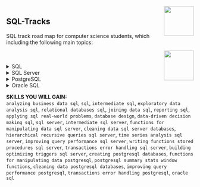 <img align="right" width="80" height="80" src="https://github.com/cs-MohamedAyman/DataCamp-Tracks/blob/master/organizations-logos/datacamp.jpg">

## SQL-Tracks
SQL track road map for computer science students, which including the following main topics:

<img align="right" width="80" height="80" src="https://github.com/cs-MohamedAyman/DataCamp-Tracks/blob/master/organizations-logos/sql.jpg">
<br>
<br>

<details>
	<summary>SQL</summary><table>
	<thead>
		<tr>
			<th width="40%">Course</th>
			<th width="60%">Chapter</th>
			<th>H</th>
			<th>Videos</th>
			<th>Exercises</th>
		</tr>
	</thead>
	<tbody>
			<tr>
				<td rowspan=4 align=center>
<a href="https://learn.datacamp.com/courses/analyzing-business-data-in-sql">Analyzing Business Data in SQL</a><br>
				<td align="left">Revenue, cost, and profit</td>
				<td rowspan=4 align="center">4</td>
				<td rowspan=4 align="center">15</td>
				<td rowspan=4 align="center">46</td>
				</td>
			</tr>
			<tr>
				<td align="left">User-centric KPIs</td>
			</tr>
			<tr>
				<td align="left">ARPU, histograms, and percentiles</td>
			</tr>
			<tr>
				<td align="left">Generating an executive report</td>
			</tr>
			<tr>
				<td rowspan=4 align=center>
<a href="https://learn.datacamp.com/courses/introduction-to-sql">Introduction to SQL</a><br>
				<td align="left">Selecting columns</td>
				<td rowspan=4 align="center">4</td>
				<td rowspan=4 align="center">1</td>
				<td rowspan=4 align="center">41</td>
				</td>
			</tr>
			<tr>
				<td align="left">Filtering rows</td>
			</tr>
			<tr>
				<td align="left">Aggregate Functions</td>
			</tr>
			<tr>
				<td align="left">Sorting and grouping</td>
			</tr>
			<tr>
				<td rowspan=4 align=center>
<a href="https://learn.datacamp.com/courses/intermediate-sql">Intermediate SQL</a><br>
				<td align="left">We'll take the CASE</td>
				<td rowspan=4 align="center">4</td>
				<td rowspan=4 align="center">15</td>
				<td rowspan=4 align="center">55</td>
				</td>
			</tr>
			<tr>
				<td align="left">Short and Simple Subqueries</td>
			</tr>
			<tr>
				<td align="left">Correlated Queries, Nested Queries, and Common Table Expressions</td>
			</tr>
			<tr>
				<td align="left">Window Functions</td>
			</tr>
			<tr>
				<td rowspan=4 align=center>
<a href="https://learn.datacamp.com/courses/exploratory-data-analysis-in-sql">Exploratory Data Analysis in SQL</a><br>
				<td align="left">What's in the database?</td>
				<td rowspan=4 align="center">4</td>
				<td rowspan=4 align="center">16</td>
				<td rowspan=4 align="center">58</td>
				</td>
			</tr>
			<tr>
				<td align="left">Summarizing and aggregating numeric data</td>
			</tr>
			<tr>
				<td align="left">Exploring categorical data and unstructured text</td>
			</tr>
			<tr>
				<td align="left">Working with dates and timestamps</td>
			</tr>
			<tr>
				<td rowspan=4 align=center>
<a href="https://learn.datacamp.com/courses/introduction-to-relational-databases-in-sql">Introduction to Relational Databases in SQL</a><br>
				<td align="left">Your first database</td>
				<td rowspan=4 align="center">4</td>
				<td rowspan=4 align="center">13</td>
				<td rowspan=4 align="center">45</td>
				</td>
			</tr>
			<tr>
				<td align="left">Enforce data consistency with attribute constraints</td>
			</tr>
			<tr>
				<td align="left">Uniquely identify records with key constraints</td>
			</tr>
			<tr>
				<td align="left">Glue together tables with foreign keys</td>
			</tr>
			<tr>
				<td rowspan=4 align=center>
<a href="https://learn.datacamp.com/courses/joining-data-in-postgresql">Joining Data in SQL</a><br>
				<td align="left">Introduction to joins</td>
				<td rowspan=4 align="center">5</td>
				<td rowspan=4 align="center">13</td>
				<td rowspan=4 align="center">53</td>
				</td>
			</tr>
			<tr>
				<td align="left">Outer joins and cross joins</td>
			</tr>
			<tr>
				<td align="left">Set theory clauses</td>
			</tr>
			<tr>
				<td align="left">Subqueries</td>
			</tr>
			<tr>
				<td rowspan=4 align=center>
<a href="https://learn.datacamp.com/courses/reporting-in-sql">Reporting in SQL</a><br>
				<td align="left">Exploring the Olympics Dataset</td>
				<td rowspan=4 align="center">4</td>
				<td rowspan=4 align="center">15</td>
				<td rowspan=4 align="center">54</td>
				</td>
			</tr>
			<tr>
				<td align="left">Creating Reports</td>
			</tr>
			<tr>
				<td align="left">Cleaning & Validation</td>
			</tr>
			<tr>
				<td align="left">Complex Calculations</td>
			</tr>
			<tr>
				<td rowspan=4 align=center>
<a href="https://learn.datacamp.com/courses/applying-sql-to-real-world-problems">Applying SQL to Real-World Problems</a><br>
				<td align="left">Use Real-World SQL</td>
				<td rowspan=4 align="center">4</td>
				<td rowspan=4 align="center">13</td>
				<td rowspan=4 align="center">47</td>
				</td>
			</tr>
			<tr>
				<td align="left">Find Your Data</td>
			</tr>
			<tr>
				<td align="left">Manage Your Data</td>
			</tr>
			<tr>
				<td align="left">Best Practices for Writing SQL</td>
			</tr>
			<tr>
				<td rowspan=4 align=center>
<a href="https://learn.datacamp.com/courses/database-design">Database Design</a><br>
				<td align="left">Processing, Storing, and Organizing Data</td>
				<td rowspan=4 align="center">4</td>
				<td rowspan=4 align="center">13</td>
				<td rowspan=4 align="center">52</td>
				</td>
			</tr>
			<tr>
				<td align="left">Database Schemas and Normalization</td>
			</tr>
			<tr>
				<td align="left">Database Views</td>
			</tr>
			<tr>
				<td align="left">Database Management</td>
			</tr>
			<tr>
				<td rowspan=4 align=center>
<a href="https://learn.datacamp.com/courses/data-driven-decision-making-in-sql">Data-Driven Decision Making in SQL</a><br>
				<td align="left">Introduction to business intelligence for a online movie rental database</td>
				<td rowspan=4 align="center">4</td>
				<td rowspan=4 align="center">15</td>
				<td rowspan=4 align="center">54</td>
				</td>
			</tr>
			<tr>
				<td align="left">Decision Making with simple SQL queries</td>
			</tr>
			<tr>
				<td align="left">Data Driven Decision Making with advanced SQL queries</td>
			</tr>
			<tr>
				<td align="left">Data Driven Decision Making with OLAP SQL queries</td>
			</tr>
	</tbody>
	</table>
</details>
<details>
	<summary>SQL Server</summary><table>
	<thead>
		<tr>
			<th width="40%">Course</th>
			<th width="60%">Chapter</th>
			<th>H</th>
			<th>Videos</th>
			<th>Exercises</th>
		</tr>
	</thead>
	<tbody>
			<tr>
				<td rowspan=4 align=center>
<a href="https://learn.datacamp.com/courses/introduction-to-sql-server">Introduction to SQL Server</a><br>
				<td align="left">SELECTion Box</td>
				<td rowspan=4 align="center">4</td>
				<td rowspan=4 align="center">13</td>
				<td rowspan=4 align="center">46</td>
				</td>
			</tr>
			<tr>
				<td align="left">Groups, strings, and counting things</td>
			</tr>
			<tr>
				<td align="left">Joining tables</td>
			</tr>
			<tr>
				<td align="left">You've got the power</td>
			</tr>
			<tr>
				<td rowspan=4 align=center>
<a href="https://learn.datacamp.com/courses/intermediate-t-sql">Intermediate SQL Server</a><br>
				<td align="left">Summarizing Data</td>
				<td rowspan=4 align="center">4</td>
				<td rowspan=4 align="center">14</td>
				<td rowspan=4 align="center">47</td>
				</td>
			</tr>
			<tr>
				<td align="left">Math Functions</td>
			</tr>
			<tr>
				<td align="left">Processing Data in SQL Server</td>
			</tr>
			<tr>
				<td align="left">Window Functions</td>
			</tr>
			<tr>
				<td rowspan=4 align=center>
<a href="https://learn.datacamp.com/courses/functions-for-manipulating-data-in-sql-server">Functions for Manipulating Data in SQL Server</a><br>
				<td align="left">Choosing the appropriate data type</td>
				<td rowspan=4 align="center">4</td>
				<td rowspan=4 align="center">14</td>
				<td rowspan=4 align="center">54</td>
				</td>
			</tr>
			<tr>
				<td align="left">Manipulating time</td>
			</tr>
			<tr>
				<td align="left">Working With Strings</td>
			</tr>
			<tr>
				<td align="left">Recognizing Numeric Data Properties</td>
			</tr>
			<tr>
				<td rowspan=4 align=center>
<a href="https://learn.datacamp.com/courses/cleaning-data-in-sql-server-databases">Cleaning Data in SQL Server Databases</a><br>
				<td align="left">Starting with Cleaning Data</td>
				<td rowspan=4 align="center">4</td>
				<td rowspan=4 align="center">13</td>
				<td rowspan=4 align="center">48</td>
				</td>
			</tr>
			<tr>
				<td align="left">Dealing with missing data, duplicate data, and different date formats</td>
			</tr>
			<tr>
				<td align="left">Dealing with out of range values, different data types, and pattern matching</td>
			</tr>
			<tr>
				<td align="left">Combining, splitting, and transforming data</td>
			</tr>
			<tr>
				<td rowspan=4 align=center>
<a href="https://learn.datacamp.com/courses/hierarchical-and-recursive-queries-in-sql-server">Hierarchical and Recursive Queries in SQL Server</a><br>
				<td align="left">Recursion and Common Table Expression (CTE)</td>
				<td rowspan=4 align="center">4</td>
				<td rowspan=4 align="center">13</td>
				<td rowspan=4 align="center">47</td>
				</td>
			</tr>
			<tr>
				<td align="left">Hierarchical and Recursive Queries</td>
			</tr>
			<tr>
				<td align="left">Creating Data Models on Your Own</td>
			</tr>
			<tr>
				<td align="left">Hierarchical Queries of Real-World Examples</td>
			</tr>
			<tr>
				<td rowspan=4 align=center>
<a href="https://learn.datacamp.com/courses/time-series-analysis-in-sql-server">Time Series Analysis in SQL Server</a><br>
				<td align="left">Working with Dates and Times</td>
				<td rowspan=4 align="center">5</td>
				<td rowspan=4 align="center">16</td>
				<td rowspan=4 align="center">60</td>
				</td>
			</tr>
			<tr>
				<td align="left">Converting to Dates and Times</td>
			</tr>
			<tr>
				<td align="left">Aggregating Time Series Data</td>
			</tr>
			<tr>
				<td align="left">Answering Time Series Questions with Window Functions</td>
			</tr>
			<tr>
				<td rowspan=4 align=center>
<a href="https://learn.datacamp.com/courses/improving-query-performance-in-sql-server">Improving Query Performance in SQL Server</a><br>
				<td align="left">Introduction, Review and The Order of Things</td>
				<td rowspan=4 align="center">4</td>
				<td rowspan=4 align="center">16</td>
				<td rowspan=4 align="center">58</td>
				</td>
			</tr>
			<tr>
				<td align="left">Filtering and Data Interrogation</td>
			</tr>
			<tr>
				<td align="left">Sub-queries and presence or absence</td>
			</tr>
			<tr>
				<td align="left">Query performance tuning</td>
			</tr>
			<tr>
				<td rowspan=4 align=center>
<a href="https://learn.datacamp.com/courses/writing-functions-and-stored-procedures-in-sql-server">Writing Functions and Stored Procedures in SQL Server</a><br>
				<td align="left">Temporal EDA, Variables & Date Manipulation</td>
				<td rowspan=4 align="center">4</td>
				<td rowspan=4 align="center">16</td>
				<td rowspan=4 align="center">57</td>
				</td>
			</tr>
			<tr>
				<td align="left">User Defined Functions</td>
			</tr>
			<tr>
				<td align="left">Stored Procedures</td>
			</tr>
			<tr>
				<td align="left">NYC Taxi Ride Case Study</td>
			</tr>
			<tr>
				<td rowspan=4 align=center>
<a href="https://learn.datacamp.com/courses/transactions-and-error-handling-in-sql-server">Transactions and Error Handling in SQL Server</a><br>
				<td align="left">Starting with error handling</td>
				<td rowspan=4 align="center">4</td>
				<td rowspan=4 align="center">14</td>
				<td rowspan=4 align="center">52</td>
				</td>
			</tr>
			<tr>
				<td align="left">Raising, throwing and customizing your errors</td>
			</tr>
			<tr>
				<td align="left">Transactions in SQL Server</td>
			</tr>
			<tr>
				<td align="left">Controlling the concurrency: Transaction isolation levels</td>
			</tr>
			<tr>
				<td rowspan=4 align=center>
<a href="https://learn.datacamp.com/courses/building-and-optimizing-triggers-in-sql-server">Building and Optimizing Triggers in SQL Server</a><br>
				<td align="left">Introduction to Triggers</td>
				<td rowspan=4 align="center">4</td>
				<td rowspan=4 align="center">15</td>
				<td rowspan=4 align="center">49</td>
				</td>
			</tr>
			<tr>
				<td align="left">Classification of Triggers</td>
			</tr>
			<tr>
				<td align="left">Trigger Limitations and Use Cases</td>
			</tr>
			<tr>
				<td align="left">Trigger Optimization and Management</td>
			</tr>
	</tbody>
	</table>
</details>
<details>
	<summary>PostgreSQL</summary><table>
	<thead>
		<tr>
			<th width="40%">Course</th>
			<th width="60%">Chapter</th>
			<th>H</th>
			<th>Videos</th>
			<th>Exercises</th>
		</tr>
	</thead>
	<tbody>
			<tr>
				<td rowspan=4 align=center>
<a href="https://learn.datacamp.com/courses/creating-postgresql-databases">Creating PostgreSQL Databases</a><br>
				<td align="left">Structure of PostgreSQL Databases</td>
				<td rowspan=4 align="center">4</td>
				<td rowspan=4 align="center">16</td>
				<td rowspan=4 align="center">51</td>
				</td>
			</tr>
			<tr>
				<td align="left">PostgreSQL Data Types</td>
			</tr>
			<tr>
				<td align="left">Database Normalization</td>
			</tr>
			<tr>
				<td align="left">Access Control in PostgreSQL</td>
			</tr>
			<tr>
				<td rowspan=4 align=center>
<a href="https://learn.datacamp.com/courses/functions-for-manipulating-data-in-postgresql">Functions for Manipulating Data in PostgreSQL</a><br>
				<td align="left">Overview of Common Data Types</td>
				<td rowspan=4 align="center">4</td>
				<td rowspan=4 align="center">13</td>
				<td rowspan=4 align="center">50</td>
				</td>
			</tr>
			<tr>
				<td align="left">Working with DATE/TIME Functions and Operators</td>
			</tr>
			<tr>
				<td align="left">Parsing and Manipulating Text</td>
			</tr>
			<tr>
				<td align="left">Full-text Search and PostgresSQL Extensions</td>
			</tr>
			<tr>
				<td rowspan=4 align=center>
<a href="https://learn.datacamp.com/courses/postgresql-summary-stats-and-window-functions">PostgreSQL Summary Stats and Window Functions</a><br>
				<td align="left">Introduction to window functions</td>
				<td rowspan=4 align="center">4</td>
				<td rowspan=4 align="center">12</td>
				<td rowspan=4 align="center">44</td>
				</td>
			</tr>
			<tr>
				<td align="left">Fetching, ranking, and paging</td>
			</tr>
			<tr>
				<td align="left">Aggregate window functions and frames</td>
			</tr>
			<tr>
				<td align="left">Beyond window functions</td>
			</tr>
			<tr>
				<td rowspan=4 align=center>
<a href="https://learn.datacamp.com/courses/cleaning-data-in-postgresql-databases">Cleaning Data in PostgreSQL Databases</a><br>
				<td align="left">Data Cleaning Basics</td>
				<td rowspan=4 align="center">4</td>
				<td rowspan=4 align="center">15</td>
				<td rowspan=4 align="center">49</td>
				</td>
			</tr>
			<tr>
				<td align="left">Missing, Duplicate, and Invalid Data</td>
			</tr>
			<tr>
				<td align="left">Converting Data</td>
			</tr>
			<tr>
				<td align="left">Transforming Data</td>
			</tr>
			<tr>
				<td rowspan=4 align=center>
<a href="https://learn.datacamp.com/courses/improving-query-performance-in-postgresql">Improving Query Performance in PostgreSQL</a><br>
				<td align="left">Bringing Together the Data</td>
				<td rowspan=4 align="center">4</td>
				<td rowspan=4 align="center">15</td>
				<td rowspan=4 align="center">53</td>
				</td>
			</tr>
			<tr>
				<td align="left">Minimizing Results and Decreasing the Load</td>
			</tr>
			<tr>
				<td align="left">Using Database Designed Properties</td>
			</tr>
			<tr>
				<td align="left">Assessing Query Performance</td>
			</tr>
			<tr>
				<td rowspan=4 align=center>
<a href="https://learn.datacamp.com/courses/transactions-and-error-handling-in-postgresql">Transactions and Error Handling in PostgreSQL</a><br>
				<td align="left">Getting to know transactions</td>
				<td rowspan=4 align="center">4</td>
				<td rowspan=4 align="center">15</td>
				<td rowspan=4 align="center">49</td>
				</td>
			</tr>
			<tr>
				<td align="left">Rolling back and Savepoints</td>
			</tr>
			<tr>
				<td align="left">Handling exceptions</td>
			</tr>
			<tr>
				<td align="left">Stacked Diagnostics</td>
			</tr>
	</tbody>
	</table>
</details>
<details>
	<summary>Oracle SQL</summary><table>
	<thead>
		<tr>
			<th width="40%">Course</th>
			<th width="60%">Chapter</th>
			<th>H</th>
			<th>Videos</th>
			<th>Exercises</th>
		</tr>
	</thead>
	<tbody>
			<tr>
				<td rowspan=4 align=center>
<a href="https://www.datacamp.com/courses/introduction-to-oracle-sql">Introduction to Oracle SQL</a><br>
				<td align="left">SQL Basics</td>
				<td rowspan=4 align="center">4</td>
				<td rowspan=4 align="center">15</td>
				<td rowspan=4 align="center">54</td>
				</td>
			</tr>
			<tr>
				<td align="left">Aggregating Data</td>
			</tr>
			<tr>
				<td align="left">Combining Data</td>
			</tr>
			<tr>
				<td align="left">Taking it to the Next Level</td>
			</tr>
	</tbody>
</table>
</details>

**SKILLS YOU WILL GAIN:**<br>
`analyzing business data sql`, `sql`, `intermediate sql`, `exploratory data analysis sql`, `relational databases sql`, `joining data sql`, `reporting sql`, `applying sql real-world problems`, `database design`, `data-driven decision making sql`, `sql server`, `intermediate sql server`, `functions for manipulating data sql server`, `cleaning data sql server databases`, `hierarchical recursive queries sql server`, `time series analysis sql server`, `improving query performance sql server`, `writing functions stored procedures sql server`, `transactions error handling sql server`, `building optimizing triggers sql server`, `creating postgresql databases`, `functions for manipulating data postgresql`, `postgresql summary stats window functions`, `cleaning data postgresql databases`, `improving query performance postgresql`, `transactions error handling postgresql`, `oracle sql`
